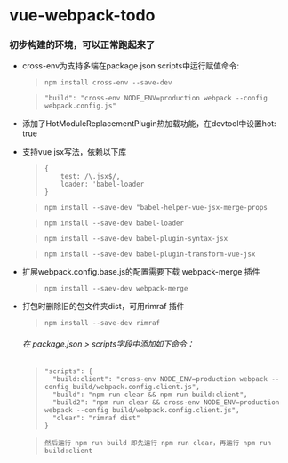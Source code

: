 # vue-webpack-todo
### 初步构建的环境，可以正常跑起来了
* cross-env为支持多端在package.json scripts中运行赋值命令:
    >     npm install cross-env --save-dev
    
    >     "build": "cross-env NODE_ENV=production webpack --config webpack.config.js"
* 添加了HotModuleReplacementPlugin热加载功能，在devtool中设置hot: true
* 支持vue jsx写法，依赖以下库
    >     {
    >         test: /\.jsx$/,
    >         loader: 'babel-loader
    >     }  
    
    >     npm install --save-dev "babel-helper-vue-jsx-merge-props
    
    >     npm install --save-dev babel-loader
    
    >     npm install --save-dev babel-plugin-syntax-jsx
    
    >     npm install --save-dev babel-plugin-transform-vue-jsx
* 扩展webpack.config.base.js的配置需要下载 webpack-merge 插件   
    >     npm install --saev-dev webpack-merge
* 打包时删除旧的包文件夹dist，可用rimraf 插件
    >     npm install --save-dev rimraf
    
    ######     在 package.json > scripts字段中添加如下命令：
    >     "scripts": {
    >       "build:client": "cross-env NODE_ENV=production webpack --config build/webpack.config.client.js",
    >       "build": "npm run clear && npm run build:client",
    >       "build2": "npm run clear && cross-env NODE_ENV=production webpack --config build/webpack.config.client.js",
    >       "clear": "rimraf dist"
    >     }
    
    >     然后运行 npm run build 即先运行 npm run clear，再运行 npm run build:client